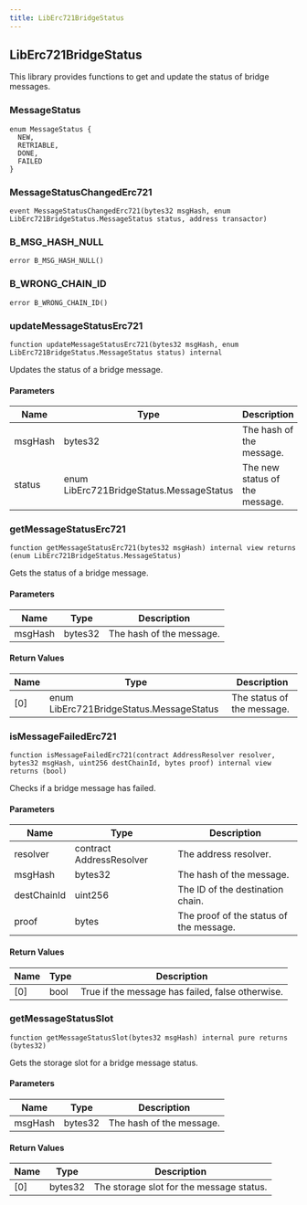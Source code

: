 ```yaml
---
title: LibErc721BridgeStatus
---
```


## LibErc721BridgeStatus

This library provides functions to get and update the status of bridge
messages.

### MessageStatus

```solidity
enum MessageStatus {
  NEW,
  RETRIABLE,
  DONE,
  FAILED
}
```

### MessageStatusChangedErc721

```solidity
event MessageStatusChangedErc721(bytes32 msgHash, enum LibErc721BridgeStatus.MessageStatus status, address transactor)
```

### B_MSG_HASH_NULL

```solidity
error B_MSG_HASH_NULL()
```

### B_WRONG_CHAIN_ID

```solidity
error B_WRONG_CHAIN_ID()
```

### updateMessageStatusErc721

```solidity
function updateMessageStatusErc721(bytes32 msgHash, enum LibErc721BridgeStatus.MessageStatus status) internal
```

Updates the status of a bridge message.

#### Parameters

| Name | Type | Description |
| ---- | ---- | ----------- |
| msgHash | bytes32 | The hash of the message. |
| status | enum LibErc721BridgeStatus.MessageStatus | The new status of the message. |

### getMessageStatusErc721

```solidity
function getMessageStatusErc721(bytes32 msgHash) internal view returns (enum LibErc721BridgeStatus.MessageStatus)
```

Gets the status of a bridge message.

#### Parameters

| Name | Type | Description |
| ---- | ---- | ----------- |
| msgHash | bytes32 | The hash of the message. |

#### Return Values

| Name | Type | Description |
| ---- | ---- | ----------- |
| [0] | enum LibErc721BridgeStatus.MessageStatus | The status of the message. |

### isMessageFailedErc721

```solidity
function isMessageFailedErc721(contract AddressResolver resolver, bytes32 msgHash, uint256 destChainId, bytes proof) internal view returns (bool)
```

Checks if a bridge message has failed.

#### Parameters

| Name | Type | Description |
| ---- | ---- | ----------- |
| resolver | contract AddressResolver | The address resolver. |
| msgHash | bytes32 | The hash of the message. |
| destChainId | uint256 | The ID of the destination chain. |
| proof | bytes | The proof of the status of the message. |

#### Return Values

| Name | Type | Description |
| ---- | ---- | ----------- |
| [0] | bool | True if the message has failed, false otherwise. |

### getMessageStatusSlot

```solidity
function getMessageStatusSlot(bytes32 msgHash) internal pure returns (bytes32)
```

Gets the storage slot for a bridge message status.

#### Parameters

| Name | Type | Description |
| ---- | ---- | ----------- |
| msgHash | bytes32 | The hash of the message. |

#### Return Values

| Name | Type | Description |
| ---- | ---- | ----------- |
| [0] | bytes32 | The storage slot for the message status. |

